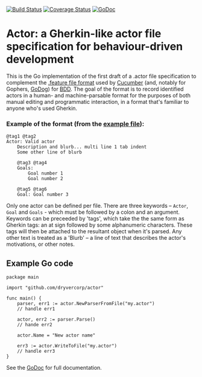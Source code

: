 [![Build Status](https://travis-ci.org/dryvercorp/actor.svg?branch=master)](https://travis-ci.org/dryvercorp/actor) [![Coverage Status](https://coveralls.io/repos/dryvercorp/actor/badge.svg?branch=master&service=github)](https://coveralls.io/github/dryvercorp/actor?branch=master) [![GoDoc](https://godoc.org/github.com/dryvercorp/actor?status.svg)](https://godoc.org/github.com/dryvercorp/actor) 

# Actor: a Gherkin-like actor file specification for behaviour-driven development

This is the Go implementation of the first draft of a .actor file specification to complement the [.feature file format](https://github.com/cucumber/gherkin3) used by [Cucumber](https://cucumber.io/) (and, notably for Gophers, [GoDog](http://data-dog.github.io/godog/)) for [BDD](http://inviqa.com/insights/bdd-guide).  The goal of the format is to record identified actors in a human- and machine-parsable format for the purposes of both manual editing and programmatic interaction, in a format that's familiar to anyone who's used Gherkin.

### Example of the format (from the [example file](https://github.com/dryvercorp/actor/blob/master/examples/valid.actor)):

```
@tag1 @tag2
Actor: Valid actor
    Description and blurb... multi line 1 tab indent
    Some other line of blurb

    @tag3 @tag4
    Goals:
        Goal number 1
        Goal number 2
    
    @tag5 @tag6
    Goal: Goal number 3
```
Only one actor can be defined per file. There are three keywords – `Actor`, `Goal` and `Goals` - which must be followed by a colon and an argument. Keywords can be preceeded by 'tags', which take the the same form as Gherkin tags: an at sign followed by some alphanumeric characters. These tags will then be attached to the resultant object when it's parsed. Any other text is treated as a 'Blurb' – a line of text that describes the actor's motivations, or other notes.

## Example Go code

```
package main

import "github.com/dryvercorp/actor"

func main() {
    parser, err1 := actor.NewParserFromFile("my.actor")
    // handle err1
    
    actor, err2 := parser.Parse()
    // hande err2
    
    actor.Name = "New actor name"
    
    err3 := actor.WriteToFile("my.actor")
    // handle err3
}
```
See the [GoDoc](https://godoc.org/github.com/dryvercorp/actor) for full documentation.


